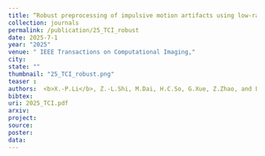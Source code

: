 ```yaml
---
title: “Robust preprocessing of impulsive motion artifacts using low-rank matrix recovery for electrical impedance tomography"
collection: journals
permalink: /publication/25_TCI_robust
date: 2025-7-1
year: "2025"
venue: " IEEE Transactions on Computational Imaging,"
city: 
state: ""
thumbnail: "25_TCI_robust.png"
teaser : 
authors:  <b>X.-P.Li</b>, Z.-L.Shi, M.Dai, H.C.So, G.Xue, Z.Zhao, and L.Yang
bibtex: 
uri: 2025_TCI.pdf
arxiv: 
project: 
source: 
poster: 
data:
---
```


